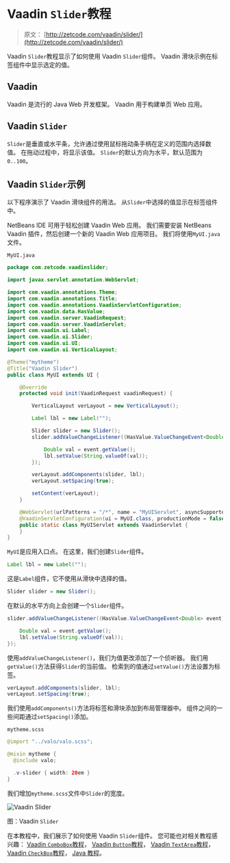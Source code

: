 # Vaadin `Slider`教程

> 原文： [http://zetcode.com/vaadin/slider/](http://zetcode.com/vaadin/slider/)

Vaadin `Slider`教程显示了如何使用 Vaadin `Slider`组件。 Vaadin 滑块示例在标签组件中显示选定的值。

## Vaadin

Vaadin 是流行的 Java Web 开发框架。 Vaadin 用于构建单页 Web 应用。

## Vaadin `Slider`

`Slider`是垂直或水平条，允许通过使用鼠标拖动条手柄在定义的范围内选择数值。 在拖动过程中，将显示该值。 `Slider`的默认方向为水平，默认范围为`0..100`。

## Vaadin `Slider`示例

以下程序演示了 Vaadin 滑块组件的用法。 从`Slider`中选择的值显示在标签组件中。

NetBeans IDE 可用于轻松创建 Vaadin Web 应用。 我们需要安装 NetBeans Vaadin 插件，然后创建一个新的 Vaadin Web 应用项目。 我们将使用`MyUI.java`文件。

`MyUI.java`

```java
package com.zetcode.vaadinslider;

import javax.servlet.annotation.WebServlet;

import com.vaadin.annotations.Theme;
import com.vaadin.annotations.Title;
import com.vaadin.annotations.VaadinServletConfiguration;
import com.vaadin.data.HasValue;
import com.vaadin.server.VaadinRequest;
import com.vaadin.server.VaadinServlet;
import com.vaadin.ui.Label;
import com.vaadin.ui.Slider;
import com.vaadin.ui.UI;
import com.vaadin.ui.VerticalLayout;

@Theme("mytheme")
@Title("Vaadin Slider")
public class MyUI extends UI {

    @Override
    protected void init(VaadinRequest vaadinRequest) {

        VerticalLayout verLayout = new VerticalLayout();

        Label lbl = new Label("");

        Slider slider = new Slider();
        slider.addValueChangeListener((HasValue.ValueChangeEvent<Double> event) -> {

            Double val = event.getValue();
            lbl.setValue(String.valueOf(val));
        });

        verLayout.addComponents(slider, lbl);
        verLayout.setSpacing(true);

        setContent(verLayout);
    }

    @WebServlet(urlPatterns = "/*", name = "MyUIServlet", asyncSupported = true)
    @VaadinServletConfiguration(ui = MyUI.class, productionMode = false)
    public static class MyUIServlet extends VaadinServlet {
    }
}

```

`MyUI`是应用入口点。 在这里，我们创建`Slider`组件。

```java
Label lbl = new Label("");

```

这是`Label`组件，它不使用从滑块中选择的值。

```java
Slider slider = new Slider();

```

在默认的水平方向上会创建一个`Slider`组件。

```java
slider.addValueChangeListener((HasValue.ValueChangeEvent<Double> event) -> {

    Double val = event.getValue();
    lbl.setValue(String.valueOf(val));
});

```

使用`addValueChangeListener()`，我们为值更改添加了一个侦听器。 我们用`getValue()`方法获得`Slider`的当前值。 检索到的值通过`setValue()`方法设置为标签。

```java
verLayout.addComponents(slider, lbl);
verLayout.setSpacing(true);

```

我们使用`addComponents()`方法将标签和滑块添加到布局管理器中。 组件之间的一些间距通过`setSpacing()`添加。

`mytheme.scss`

```java
@import "../valo/valo.scss";

@mixin mytheme {
  @include valo;

  .v-slider { width: 20em }
}

```

我们增加`mytheme.scss`文件中`Slider`的宽度。

![Vaadin Slider](img/ee96d8dd699b5f04e257a9cdcd260274.jpg)

图：Vaadin `Slider`

在本教程中，我们展示了如何使用 Vaadin `Slider`组件。 您可能也对相关教程感兴趣： [Vaadin `ComboBox`教程](/vaadin/combobox/)， [Vaadin `Button`教程](/vaadin/button/)， [Vaadin `TextArea`教程](/vaadin/textarea/)， [Vaadin `CheckBox`教程](/vaadin/checkbox/)， [Java 教程](/lang/java/)。